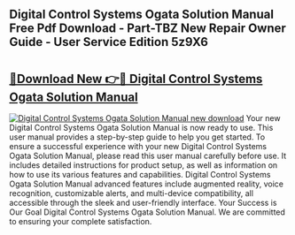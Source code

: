 ## Digital Control Systems Ogata Solution Manual Free Pdf Download - Part-TBZ New Repair Owner Guide - User Service Edition 5z9X6

# <h2><a href="http://bc65914.oget.top/?id=Digital+Control+Systems+Ogata+Solution+Manual">🔗Download New 👉🔴 Digital Control Systems Ogata Solution Manual</a></h2>

[![Digital Control Systems Ogata Solution Manual new download](https://i.imgur.com/5g1atiW.png)](http://bc65914.oget.top/?id=Digital+Control+Systems+Ogata+Solution+Manual)
Your new Digital Control Systems Ogata Solution Manual is now ready to use. This user manual provides a step-by-step guide to help you get started. To ensure a successful experience with your new Digital Control Systems Ogata Solution Manual, please read this user manual carefully before use. It includes detailed instructions for product setup, as well as information on how to use its various features and capabilities. Digital Control Systems Ogata Solution Manual advanced features include augmented reality, voice recognition, customizable alerts, and multi-device compatibility, all accessible through the sleek and user-friendly interface. Your Success is Our Goal Digital Control Systems Ogata Solution Manual. We are committed to ensuring your complete satisfaction.
